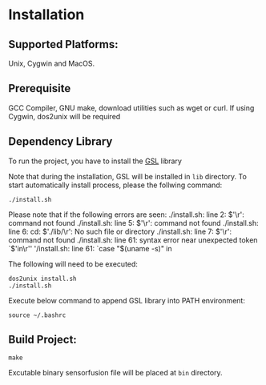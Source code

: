 # Installation

## Supported Platforms:

Unix, Cygwin and MacOS.

## Prerequisite

GCC Compiler, GNU make, download utilities such as wget or curl.
If using Cygwin, dos2unix will be required

## Dependency Library

To run the project, you have to install the [GSL](https://www.gnu.org/software/gsl/doc/html/index.html#) library

Note that during the installation, GSL will be installed in `lib` directory. To start automatically install process, please the follwing command:

```
./install.sh
```

Please note that if the following errors are seen:
./install.sh: line 2: $'\r': command not found
./install.sh: line 5: $'\r': command not found
./install.sh: line 6: cd: $'./lib/\r': No such file or directory
./install.sh: line 7: $'\r': command not found
./install.sh: line 61: syntax error near unexpected token `$'in\r''
'/install.sh: line 61: `case "$(uname -s)" in

The following will need to be executed:

```
dos2unix install.sh
./install.sh
```

Execute below command to append GSL library into PATH environment:

```
source ~/.bashrc
```

## Build Project:

```
make
```

Excutable binary sensorfusion file will be placed at `bin` directory.
